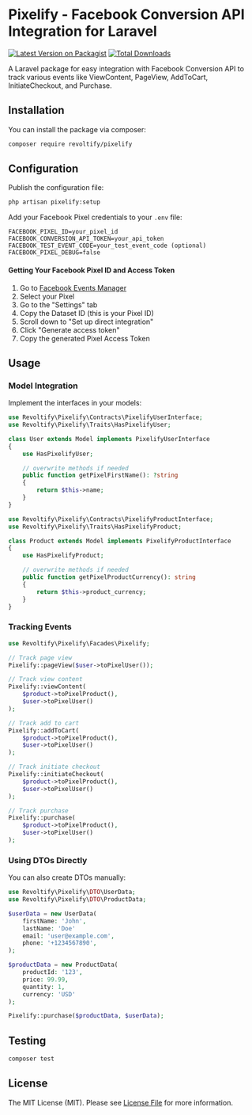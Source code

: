 # Pixelify - Facebook Conversion API Integration for Laravel

[![Latest Version on Packagist](https://img.shields.io/packagist/v/revoltify/pixelify.svg?style=flat-square)](https://packagist.org/packages/revoltify/pixelify)
[![Total Downloads](https://img.shields.io/packagist/dt/revoltify/pixelify.svg?style=flat-square)](https://packagist.org/packages/revoltify/pixelify)

A Laravel package for easy integration with Facebook Conversion API to track various events like ViewContent, PageView, AddToCart, InitiateCheckout, and Purchase.

## Installation

You can install the package via composer:

```bash
composer require revoltify/pixelify
```

## Configuration

Publish the configuration file:

```bash
php artisan pixelify:setup
```

Add your Facebook Pixel credentials to your `.env` file:

```env
FACEBOOK_PIXEL_ID=your_pixel_id
FACEBOOK_CONVERSION_API_TOKEN=your_api_token
FACEBOOK_TEST_EVENT_CODE=your_test_event_code (optional)
FACEBOOK_PIXEL_DEBUG=false
```


#### Getting Your Facebook Pixel ID and Access Token

1. Go to [Facebook Events Manager](https://business.facebook.com/events_manager)
2. Select your Pixel
3. Go to the "Settings" tab
4. Copy the Dataset ID (this is your Pixel ID)
5. Scroll down to "Set up direct integration"
6. Click "Generate access token"
7. Copy the generated Pixel Access Token

## Usage

### Model Integration

Implement the interfaces in your models:

```php
use Revoltify\Pixelify\Contracts\PixelifyUserInterface;
use Revoltify\Pixelify\Traits\HasPixelifyUser;

class User extends Model implements PixelifyUserInterface
{
    use HasPixelifyUser;

    // overwrite methods if needed
    public function getPixelFirstName(): ?string
    {
        return $this->name;
    }
}

use Revoltify\Pixelify\Contracts\PixelifyProductInterface;
use Revoltify\Pixelify\Traits\HasPixelifyProduct;

class Product extends Model implements PixelifyProductInterface
{
    use HasPixelifyProduct;

    // overwrite methods if needed
    public function getPixelProductCurrency(): string
    {
        return $this->product_currency;
    }
}
```

### Tracking Events

```php
use Revoltify\Pixelify\Facades\Pixelify;

// Track page view
Pixelify::pageView($user->toPixelUser());

// Track view content
Pixelify::viewContent(
    $product->toPixelProduct(),
    $user->toPixelUser()
);

// Track add to cart
Pixelify::addToCart(
    $product->toPixelProduct(),
    $user->toPixelUser()
);

// Track initiate checkout
Pixelify::initiateCheckout(
    $product->toPixelProduct(),
    $user->toPixelUser()
);

// Track purchase
Pixelify::purchase(
    $product->toPixelProduct(),
    $user->toPixelUser()
);
```

### Using DTOs Directly

You can also create DTOs manually:

```php
use Revoltify\Pixelify\DTO\UserData;
use Revoltify\Pixelify\DTO\ProductData;

$userData = new UserData(
    firstName: 'John',
    lastName: 'Doe'
    email: 'user@example.com',
    phone: '+1234567890',
);

$productData = new ProductData(
    productId: '123',
    price: 99.99,
    quantity: 1,
    currency: 'USD'
);

Pixelify::purchase($productData, $userData);
```

## Testing

```bash
composer test
```

## License

The MIT License (MIT). Please see [License File](LICENSE.md) for more information.